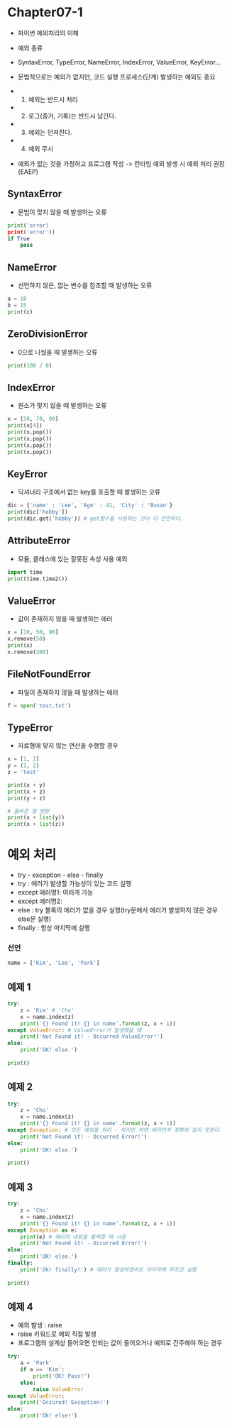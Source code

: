 # Chapter07-1
- 파이썬 예외처리의 이해
- 예외 종류
- SyntaxError, TypeError, NameError, IndexError, ValueError, KeyError...
- 문법적으로는 예외가 없지만, 코드 실행 프로세스(단계) 발생하는 예외도 중요
- 1. 예외는 반드시 처리
- 2. 로그(증거, 기록)는 반드시 남긴다. 
- 3. 예외는 던져진다.
- 4. 예외 무시

- 예외가 없는 것을 가정하고 프로그램 작성 -> 런타임 예외 발생 시 예외 처리 권장(EAEP)

## SyntaxError
- 문법이 맞지 않을 때 발생하는 오류

```python
print('error)
print('error'))
if True
    pass
```

## NameError
- 선언하지 않은, 없는 변수를 참조할 때 발생하는 오류

```python
a = 10
b = 15
print(c)
```

## ZeroDivisionError 
- 0으로 나눴을 때 발생하는 오류

```python
print(100 / 0)
```

## IndexError
- 원소가 맞지 않을 때 발생하는 오류

```python
x = [50, 70, 90]
print(x[4])
print(x.pop())
print(x.pop())
print(x.pop())
print(x.pop())
```

## KeyError
- 딕셔너리 구조에서 없는 key를 호출할 때 발생하는 오류

```python
dic = {'name' : 'Lee', 'Age' : 41, 'City' : 'Busan'}
print(dic['hobby'])
print(dic.get('hobby')) # get함수를 사용하는 것이 더 안전하다.
```

## AttributeError
- 모듈, 클래스에 있는 잘못된 속성 사용 예외

```python
import time
print(time.time2())
```

## ValueError
- 값이 존재하지 않을 때 발생하는 에러

```python
x = [10, 50, 90]
x.remove(50)
print(x)
x.remove(200)
```

## FileNotFoundError
- 파일이 존재하지 않을 때 발생하는 에러

```python
f = open('test.txt')
```

## TypeError
- 자료형에 맞지 않는 연산을 수행할 경우

```python
x = [1, 2]
y = (1, 2)
z = 'test'

print(x + y)
print(x + z)
print(y + z)

# 올바른 형 변환
print(x + list(y))
print(x + list(z))
```

# 예외 처리
- try - exception - else - finally
- try : 에러가 발생할 가능성이 있는 코드 실행
- except 에러명1: 여러개 가능
- except 에러명2:
- else : try 블록의 에러가 없을 경우 실행(try문에서 에러가 발생하지 않은 경우 else문 실행)
- finally : 항상 마지막에 실행

### 선언
```python
name = ['Kim', 'Lee', 'Park']
```

## 예제 1

```python
try:
    z = 'Kim' # 'Cho'
    x = name.index(z)
    print('{} Found it! {} in name'.format(z, x + 1))
except ValueError: # ValueError가 발생했을 때 
    print('Not Found it! - Occurred ValueError!')
else:
    print('OK! else.')
    
print()
```

## 예제 2

```python
try:
    z = 'Cho'
    x = name.index(z)
    print('{} Found it! {} in name'.format(z, x + 1))
except Exception: # 모든 예외를 처리 - 하지만 어떤 에러인지 정확히 알지 못한다.
    print('Not Found it! - Occurred Error!')
else:
    print('OK! else.')
    
print()
```

## 예제 3

```python
try:
    z = 'Cho'
    x = name.index(z)
    print('{} Found it! {} in name'.format(z, x + 1))
except Exception as e:
    print(e) # 에러의 내용을 출력할 때 사용
    print('Not Found it! - Occurred Error!')
else:
    print('OK! else.')
finally:
    print('Ok! finally!') # 에러가 발생하였어도 마지막에 무조건 실행
    
print()
```

## 예제 4
- 예외 발생 : raise
- raise 키워드로 예외 직접 발생
- 프로그램의 설계상 들어오면 안되는 값이 들어오거나 예외로 간주해야 하는 경우

```python
try:
    a = 'Park'
    if a == 'Kim':
        print('OK! Pass!')
    else:
        raise ValueError
except ValueError:
    print('Occured! Exception!')
else:
    print('Ok! else!')
```
